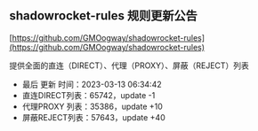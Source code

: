 ## shadowrocket-rules 规则更新公告

[https://github.com/GMOogway/shadowrocket-rules](https://github.com/GMOogway/shadowrocket-rules)

提供全面的直连（DIRECT）、代理（PROXY）、屏蔽（REJECT）列表
- 最后 更新 时间：2023-03-13 06:34:42
- 直连DIRECT列表：65742，update -1
- 代理PROXY 列表：35386，update +10
- 屏蔽REJECT列表：57643，update +40